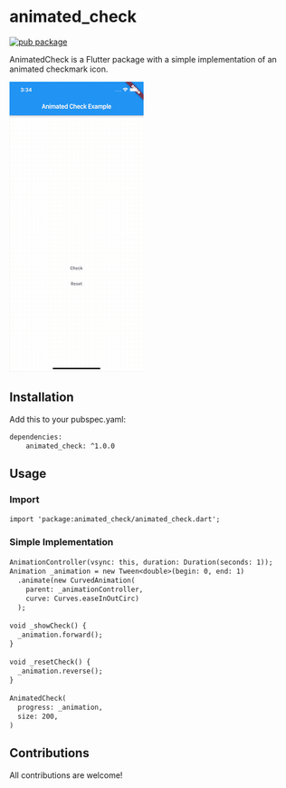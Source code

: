 # animated_check

[![pub package](https://img.shields.io/pub/v/animated_check.svg)](https://pub.dev/packages/animated_check) 

AnimatedCheck is a Flutter package with a simple implementation of an animated checkmark icon.

![](screenshots/check_animation.gif)

## Installation

   Add this to your pubspec.yaml:
    
    dependencies:
        animated_check: ^1.0.0

## Usage

### Import

    import 'package:animated_check/animated_check.dart';

### Simple Implementation

    AnimationController(vsync: this, duration: Duration(seconds: 1));
    Animation _animation = new Tween<double>(begin: 0, end: 1)
      .animate(new CurvedAnimation(
        parent: _animationController, 
        curve: Curves.easeInOutCirc)
      );

    void _showCheck() {
      _animation.forward();
    }

    void _resetCheck() {
      _animation.reverse();
    }

    AnimatedCheck(
      progress: _animation,
      size: 200,
    )

## Contributions

All contributions are welcome!